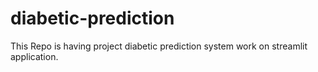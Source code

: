 # diabetic-prediction
This Repo is having project diabetic prediction system work on streamlit application.
